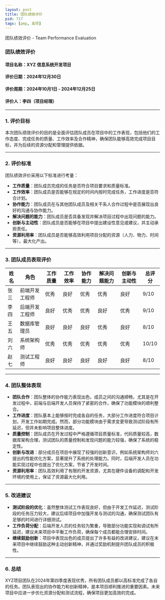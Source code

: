 ```yaml
---
layout: post
title: 团队绩效评价
pid: 717
tags: [pmp, 高项]
---
```


团队绩效评价 - Team Performance Evaluation

### **团队绩效评价**

#### **项目名称**：XYZ 信息系统开发项目

#### **评价日期**：2024年12月30日

#### **评价周期**：2024年10月1日 - 2024年12月25日

#### **评价人**：李四（项目经理）

------

### **1. 评价目标**

本次团队绩效评价的目的是全面评估团队成员在项目中的工作表现，包括他们的工作态度、完成任务的质量、工作效率及合作精神，确保团队能够高效完成项目目标，并为后续的资源分配和管理提供依据。

------

### **2. 评价标准**

团队绩效评价采用以下标准进行考量：

- **工作质量**：团队成员完成的任务是否符合项目要求和质量标准。
- **工作效率**：团队成员是否能够在规定的时间内按时完成任务，工作进度是否符合计划。
- **协作能力**：团队成员在与其他团队成员及相关干系人合作过程中是否展现出良好的沟通与协作能力。
- **解决问题的能力**：团队成员是否具备发现并解决项目过程中出现问题的能力。
- **创新与主动性**：团队成员是否能够在项目中提出建设性意见或建议，并主动承担责任。
- **资源利用率**：团队成员是否能够高效利用项目分配的资源（人力、物力、时间等），最大化产出。

------

### **3. 团队成员表现评价**

| **姓名** | **角色**       | **工作质量** | **工作效率** | **协作能力** | **解决问题能力** | **创新与主动性** | **总评分** |
| -------- | -------------- | ------------ | ------------ | ------------ | ---------------- | ---------------- | ---------- |
| 张三     | 前端开发工程师 | 优秀         | 良好         | 优秀         | 优秀             | 良好             | 9/10       |
| 李四     | 后端开发工程师 | 良好         | 优秀         | 优秀         | 良好             | 优秀             | 9/10       |
| 王五     | 数据库管理员   | 良好         | 良好         | 良好         | 优秀             | 良好             | 8/10       |
| 刘六     | 系统架构师     | 优秀         | 优秀         | 优秀         | 优秀             | 优秀             | 10/10      |
| 赵七     | 测试工程师     | 良好         | 良好         | 良好         | 良好             | 良好             | 8/10       |

------

### **4. 团队整体表现**

- **团队合作**：团队整体的协作能力表现出色，成员之间的沟通顺畅，尤其是在开发过程中，前端与后端开发人员保持了紧密的合作，确保了功能模块的顺利整合。
- **工作进度**：团队基本上能够按时完成各自的任务，大部分工作进度符合项目计划，开发工作如期完成。然而，部分功能模块由于需求变更导致测试阶段有所延迟，但并未影响项目整体进度。
- **质量控制**：团队成员在开发过程中严格遵循项目质量标准，代码质量较高，数据库架构合理，测试团队的质量控制和发现问题的能力较强，确保了系统的稳定性。
- **创新与改进**：部分成员在项目中展现了较强的创新意识，例如系统架构师刘六提出的性能优化方案，显著提升了系统的处理能力。同时，后端开发人员在功能实现过程中也提出了优化方案，节省了开发时间。
- **资源利用率**：团队高效利用了有限的开发资源，尤其在硬件设备的调配和开发环境的使用上，保证了资源最大化利用。

------

### **5. 改进建议**

- **测试阶段的优化**：虽然整体测试工作表现良好，但由于开发工作延迟，测试阶段的任务压力较大，建议后续项目中加强开发与测试的沟通，确保测试团队有足够的时间进行详细测试。
- **工作负荷分配**：后端开发人员的任务较为繁重，导致部分功能实现和调试有所延迟，建议未来项目中平衡工作负荷，确保每个成员都能合理安排时间。
- **继续鼓励创新**：项目中表现出色的成员提出了许多有益的改进建议，建议在未来项目中继续鼓励这种主动创新精神，并通过奖励机制提升团队成员的积极性。

------

### **6. 总结**

XYZ项目团队在2024年第四季度表现优秀，所有团队成员都以高标准完成了各自的任务。团队表现出的协作能力和创新精神，是本项目顺利推进的重要因素。未来项目中应进一步优化资源分配和测试流程，确保项目更加高效的完成。
